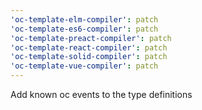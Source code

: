 ```yaml
---
'oc-template-elm-compiler': patch
'oc-template-es6-compiler': patch
'oc-template-preact-compiler': patch
'oc-template-react-compiler': patch
'oc-template-solid-compiler': patch
'oc-template-vue-compiler': patch
---
```


Add known oc events to the type definitions
